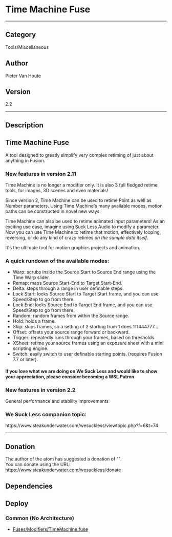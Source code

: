 # Time Machine Fuse
___

## Category
Tools/Miscellaneous

## Author
Pieter Van Houte

## Version
2.2

___

## Description
<h2>Time Machine Fuse</h2>
	
<p>A tool designed to greatly simplify very complex retiming of just about anything in Fusion.</p>

<h3>New features in version 2.11</h3>
<p>Time Machine is no longer a modifier only. It is also 3 full fledged retime tools, for images, 3D scenes and even materials!</p>
<p>Since version 2, Time Machine can be used to retime Point as well as Number parameters. Using Time Machine's many available modes, motion paths can be constructed in novel new ways.</p>

<p>Time Machine can also be used to retime animated input parameters! As an exciting use case, imagine using Suck Less Audio to modify a parameter.<br>
Now you can use Time Machine to retime that motion, effectively looping, reversing, or do any kind of crazy retimes <i>on the sample data itself</i>.</p>

<p>It's the ultimate tool for motion graphics projects and animation.</p>
	
<h3>A quick rundown of the available modes:</h3>

<ul>
<li>Warp: scrubs inside the Source Start to Source End range using the Time Warp slider.</li>
<li>Remap: maps Source Start-End to Target Start-End.</li>
<li>Delta: steps through a range in user definable steps.</li>
<li>Lock Start: locks Source Start to Target Start frame, and you can use Speed/Step to go from there.</li>
<li>Lock End: locks Source End to Target End frame, and you can use Speed/Step to go from there.</li>
<li>Random: random frames from within the Source range.</li>
<li>Hold: holds a frame.</li>
<li>Skip: skips frames, so a setting of 2 starting from 1 does 111444777...</li>
<li>Offset: offsets your source range forward or backward.</li>
<li>Trigger: repeatedly runs through your frames, based on thresholds.</li>
<li>XSheet: retime your source frames using an exposure sheet with a mini scripting engine.</li>
<li>Switch: easily switch to user definable starting points. (requires Fusion 7.7 or later).</li>
</ul>	

<h4>If you love what we are doing on We Suck Less and would like to show your appreciation, please consider becoming a WSL Patron.</h4>

<h3>New features in version 2.2</h3>
<p>General performance and stability improvements</p>
	
<h3>We Suck Less companion topic:</h3>
<p>https://www.steakunderwater.com/wesuckless/viewtopic.php?f=6&t=74</p>
	

___

## Donation
The author of the atom has suggested a donation of "".  
You can donate using the URL: <a href="https://www.steakunderwater.com/wesuckless/donate">https://www.steakunderwater.com/wesuckless/donate</a>
## Dependencies

## Deploy

### Common (No Architecture)

<ul>
<li><a href="https://gitlab.com/WeSuckLess/Reactor/-/blob/master/Atoms/com.PieterVanHoute.TimeMachine/Fuses/Modifiers/TimeMachine.fuse?ref_type=heads">Fuses/Modifiers/TimeMachine.fuse</a></li>
</ul>
